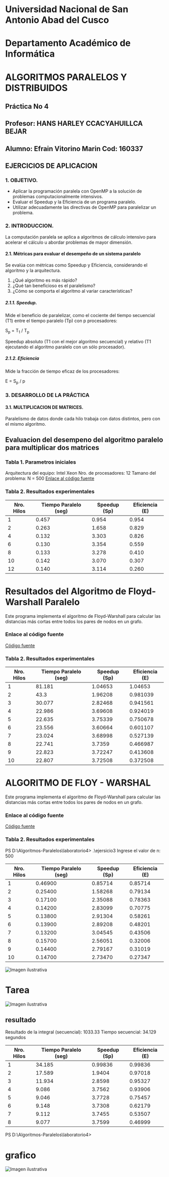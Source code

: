 # Universidad Nacional de San Antonio Abad del Cusco
# Departamento Académico de Informática
# ALGORITMOS PARALELOS Y DISTRIBUIDOS

## Práctica No 4
## Profesor: HANS HARLEY CCACYAHUILLCA BEJAR
## Alumno: Efrain Vitorino Marin  Cod: 160337
## EJERCICIOS DE APLICACION

### 1. OBJETIVO.
*   Aplicar la programación paralela con OpenMP a la solución de problemas computacionalmente intensivos.
*   Evaluar el Speedup y la Eficiencia de un programa paralelo.
*   Utilizar adecuadamente las directivas de OpenMP para paralelizar un problema.

### 2. INTRODUCCION.
La computación paralela se aplica a algoritmos de cálculo intensivo para acelerar el cálculo u abordar problemas de mayor dimensión.

#### 2.1. Métricas para evaluar el desempeño de un sistema paralelo
Se evalúa con métricas como Speedup y Eficiencia, considerando el algoritmo y la arquitectura.

1.  ¿Qué algoritmo es más rápido?
2.  ¿Qué tan beneficioso es el paralelismo?
3.  ¿Cómo se comporta el algoritmo al variar características?

##### 2.1.1. Speedup.
Mide el beneficio de paralelizar, como el cociente del tiempo secuencial (T1) entre el tiempo paralelo (Tp) con p procesadores:

S<sub>p</sub> = T<sub>1</sub> / T<sub>p</sub>

Speedup absoluto (T1 con el mejor algoritmo secuencial) y relativo (T1 ejecutando el algoritmo paralelo con un sólo procesador).

##### 2.1.2. Eficiencia
Mide la fracción de tiempo eficaz de los procesadores:

E = S<sub>p</sub> / p

### 3. DESARROLLO DE LA PRÁCTICA

#### 3.1. MULTIPLICACION DE MATRICES.
Paralelismo de datos donde cada hilo trabaja con datos distintos, pero con el mismo algoritmo.


## Evaluacion del desempeno del algoritmo paralelo para multiplicar dos matrices
### Tabla 1. Parametros iniciales
Arquitectura del equipo: Intel Xeon
Nro. de procesadores: 12
Tamano del problema: N = 500
[Enlace al código fuente](ejersicio1.cpp)
### Tabla 2. Resultados experimentales
| Nro. Hilos | Tiempo Paralelo (seg) | Speedup (Sp) | Eficiencia (E) |
|------------|-----------------------|--------------|----------------|
|          1 |                 0.457 |        0.954 |          0.954 |
|          2 |                 0.263 |        1.658 |          0.829 |
|          4 |                 0.132 |        3.303 |          0.826 |
|          6 |                 0.130 |        3.354 |          0.559 |
|          8 |                 0.133 |        3.278 |          0.410 |
|         10 |                 0.142 |        3.070 |          0.307 |
|         12 |                 0.140 |        3.114 |          0.260 |
# Resultados del Algoritmo de Floyd-Warshall Paralelo

Este programa implementa el algoritmo de Floyd-Warshall para calcular las distancias más cortas entre todos los pares de nodos en un grafo.

### Enlace al código fuente
[Código fuente](ejercicio2.cpp)

### Tabla 2. Resultados experimentales
| Nro. Hilos | Tiempo Paralelo (seg) | Speedup (Sp) | Eficiencia (E) |
|------------|-----------------------|--------------|----------------|
| 1 | 81.181 | 1.04653 | 1.04653 |
| 2 | 43.3 | 1.96208 | 0.981039 |
| 3 | 30.077 | 2.82468 | 0.941561 |
| 4 | 22.986 | 3.69608 | 0.924019 |
| 5 | 22.635 | 3.75339 | 0.750678 |
| 6 | 23.556 | 3.60664 | 0.601107 |
| 7 | 23.024 | 3.68998 | 0.527139 |
| 8 | 22.741 | 3.7359 | 0.466987 |
| 9 | 22.823 | 3.72247 | 0.413608 |
| 10 | 22.807 | 3.72508 | 0.372508 |


# ALGORITMO DE FLOY - WARSHAL

Este programa implementa el algoritmo de Floyd-Warshall para calcular las distancias más cortas entre todos los pares de nodos en un grafo.

### Enlace al código fuente
[Código fuente](ejercicio3.cpp)

### Tabla 2. Resultados experimentales
PS D:\Algoritmos-Paralelos\laboratorio4> .\ejersicio3
Ingrese el valor de n: 500

| Nro. Hilos | Tiempo Paralelo (seg) | Speedup (Sp)   | Eficiencia (E) |
|------------|-----------------------|----------------|----------------|
|          1 |               0.46900 |        0.85714 |        0.85714 |
|          2 |               0.25400 |        1.58268 |        0.79134 |
|          3 |               0.17100 |        2.35088 |        0.78363 |
|          4 |               0.14200 |        2.83099 |        0.70775 |
|          5 |               0.13800 |        2.91304 |        0.58261 |
|          6 |               0.13900 |        2.89208 |        0.48201 |
|          7 |               0.13200 |        3.04545 |        0.43506 |
|          8 |               0.15700 |        2.56051 |        0.32006 |
|          9 |               0.14400 |        2.79167 |        0.31019 |
|         10 |               0.14700 |        2.73470 |        0.27347 |

![Imagen ilustrativa](Screenshot_6.png "")

# Tarea
![Imagen ilustrativa](Screenshot_4.png "")
## resultado 
Resultado de la integral (secuencial): 1033.33
Tiempo secuencial: 34.129 segundos

| Nro. Hilos | Tiempo Paralelo (seg) | Speedup (Sp) | Eficiencia (E) |
|------------|-----------------------|--------------|----------------|
|          1 |               34.185 |      0.99836 |        0.99836 |
|          2 |               17.589 |       1.9404 |        0.97018 |
|          3 |               11.934 |       2.8598 |        0.95327 |
|          4 |                9.086 |       3.7562 |        0.93906 |
|          5 |                9.046 |       3.7728 |        0.75457 |
|          6 |                9.148 |       3.7308 |        0.62179 |
|          7 |                9.112 |       3.7455 |        0.53507 |
|          8 |                9.077 |       3.7599 |        0.46999 |

PS D:\Algoritmos-Paralelos\laboratorio4>

# grafico 
![Imagen ilustrativa](Screenshot_5.png "")